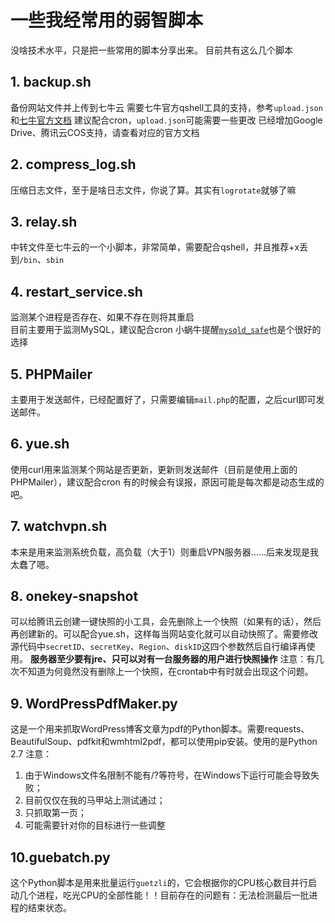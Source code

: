 一些我经常用的弱智脚本
====
没啥技术水平，只是把一些常用的脚本分享出来。
目前共有这么几个脚本
## 1. backup.sh
备份网站文件并上传到七牛云
需要七牛官方qshell工具的支持，参考`upload.json`和[七牛官方文档](https://support.qiniu.com/question/198313) 
建议配合cron，`upload.json`可能需要一些更改
已经增加Google Drive、腾讯云COS支持，请查看对应的官方文档
## 2. compress_log.sh
压缩日志文件，至于是啥日志文件，你说了算。其实有`logrotate`就够了嘛
## 3. relay.sh
中转文件至七牛云的一个小脚本，非常简单，需要配合qshell，并且推荐+x丢到`/bin`、`sbin`
## 4. restart_service.sh
监测某个进程是否存在、如果不存在则将其重启<br>
目前主要用于监测MySQL，建议配合cron
小蜗牛提醒[`mysqld_safe`](https://www.mingyueli.com/2017/03/07/mysqld-mysqld-safe/)也是个很好的选择
## 5. PHPMailer
主要用于发送邮件，已经配置好了，只需要编辑`mail.php`的配置，之后curl即可发送邮件。
## 6. yue.sh
使用curl用来监测某个网站是否更新，更新则发送邮件（目前是使用上面的PHPMailer），建议配合cron
有的时候会有误报，原因可能是每次都是动态生成的吧。
## 7. watchvpn.sh
本来是用来监测系统负载，高负载（大于1）则重启VPN服务器……后来发现是我太蠢了嗯。
## 8. onekey-snapshot
可以给腾讯云创建一键快照的小工具，会先删除上一个快照（如果有的话），然后再创建新的。可以配合yue.sh，这样每当网站变化就可以自动快照了。需要修改源代码中`secretID`、`secretKey`、`Region`、`diskID`这四个参数然后自行编译再使用。
**服务器至少要有jre、只可以对有一台服务器的用户进行快照操作**
注意：有几次不知道为何竟然没有删除上一个快照，在crontab中有时就会出现这个问题。
## 9. WordPressPdfMaker.py ##
这是一个用来抓取WordPress博客文章为pdf的Python脚本。需要requests、BeautifulSoup、pdfkit和wmhtml2pdf，都可以使用pip安装。使用的是Python 2.7
注意：
1. 由于Windows文件名限制不能有/?等符号，在Windows下运行可能会导致失败；
2. 目前仅仅在我的马甲站上测试通过；
3. 只抓取第一页；
4. 可能需要针对你的目标进行一些调整
## 10.guebatch.py ##
这个Python脚本是用来批量运行`guetzli`的，它会根据你的CPU核心数目并行启动几个进程，吃光CPU的全部性能！！目前存在的问题有：无法检测最后一批进程的结束状态。